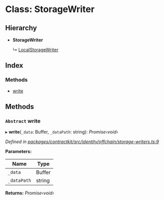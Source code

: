 # Class: StorageWriter

## Hierarchy

* **StorageWriter**

  ↳ [LocalStorageWriter](_identity_offchain_storage_writers_.localstoragewriter.md)

## Index

### Methods

* [write](_identity_offchain_storage_writers_.storagewriter.md#abstract-write)

## Methods

### `Abstract` write

▸ **write**(`_data`: Buffer, `_dataPath`: string): *Promise‹void›*

*Defined in [packages/contractkit/src/identity/offchain/storage-writers.ts:9](https://github.com/celo-org/celo-monorepo/blob/master/packages/contractkit/src/identity/offchain/storage-writers.ts#L9)*

**Parameters:**

Name | Type |
------ | ------ |
`_data` | Buffer |
`_dataPath` | string |

**Returns:** *Promise‹void›*
